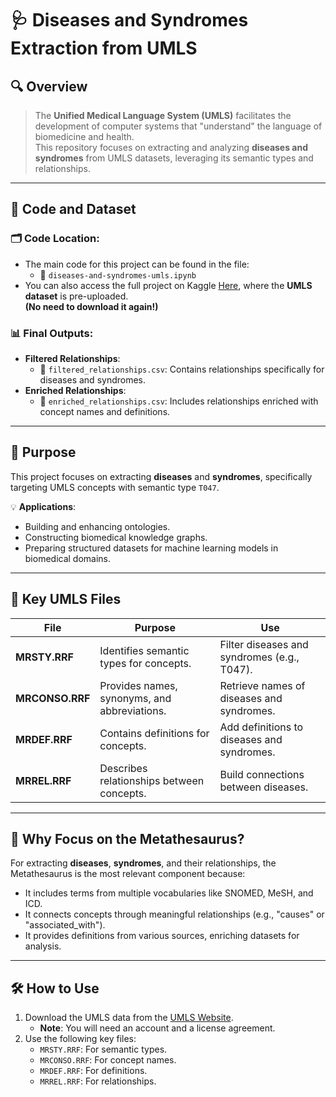 # 🩺 **Diseases and Syndromes Extraction from UMLS**

## 🔍 **Overview**
> The **Unified Medical Language System (UMLS)** facilitates the development of computer systems that "understand" the language of biomedicine and health.  
This repository focuses on extracting and analyzing **diseases and syndromes** from UMLS datasets, leveraging its semantic types and relationships.

---

## 📂 **Code and Dataset**
### 🗂 **Code Location**:
- The main code for this project can be found in the file:
  - 📄 `diseases-and-syndromes-umls.ipynb`
- You can also access the full project on Kaggle [Here](https://kaggle.com]([https://www.kaggle.com/code/klilajaafer/diseases-and-syndromes-umls])), where the **UMLS dataset** is pre-uploaded.  
  **(No need to download it again!)**

### 📊 **Final Outputs**:
- **Filtered Relationships**:
  - 📝 `filtered_relationships.csv`: Contains relationships specifically for diseases and syndromes.
- **Enriched Relationships**:
  - 📝 `enriched_relationships.csv`: Includes relationships enriched with concept names and definitions.

---

## 🎯 **Purpose**
This project focuses on extracting **diseases** and **syndromes**, specifically targeting UMLS concepts with semantic type `T047`.  

💡 **Applications**:
- Building and enhancing ontologies.
- Constructing biomedical knowledge graphs.
- Preparing structured datasets for machine learning models in biomedical domains.

---

## 📂 **Key UMLS Files**

| **File**        | **Purpose**                                   | **Use**                                      |
|------------------|----------------------------------------------|---------------------------------------------|
| **MRSTY.RRF**    | Identifies semantic types for concepts.      | Filter diseases and syndromes (e.g., T047). |
| **MRCONSO.RRF**  | Provides names, synonyms, and abbreviations. | Retrieve names of diseases and syndromes.   |
| **MRDEF.RRF**    | Contains definitions for concepts.           | Add definitions to diseases and syndromes.  |
| **MRREL.RRF**    | Describes relationships between concepts.    | Build connections between diseases.         |

---

## 🎯 **Why Focus on the Metathesaurus?**
For extracting **diseases**, **syndromes**, and their relationships, the Metathesaurus is the most relevant component because:
- It includes terms from multiple vocabularies like SNOMED, MeSH, and ICD.
- It connects concepts through meaningful relationships (e.g., "causes" or "associated_with").
- It provides definitions from various sources, enriching datasets for analysis.

---

## 🛠 **How to Use**
1. Download the UMLS data from the [UMLS Website](https://www.nlm.nih.gov/research/umls/).
   - **Note**: You will need an account and a license agreement.
2. Use the following key files:
   - `MRSTY.RRF`: For semantic types.
   - `MRCONSO.RRF`: For concept names.
   - `MRDEF.RRF`: For definitions.
   - `MRREL.RRF`: For relationships.
